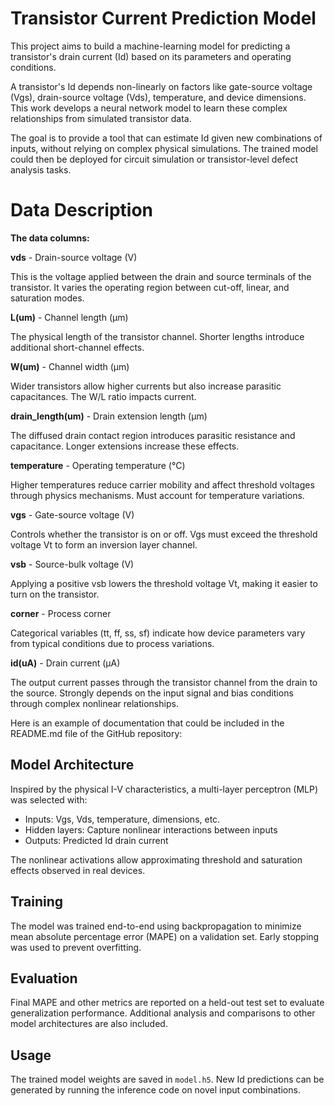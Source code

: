 # **Transistor Current Prediction Model**

This project aims to build a machine-learning model for predicting a transistor's drain current (Id) based on its parameters and operating conditions.

A transistor's Id depends non-linearly on factors like gate-source voltage (Vgs), drain-source voltage (Vds), temperature, and device dimensions. This work develops a neural network model to learn these complex relationships from simulated transistor data.

The goal is to provide a tool that can estimate Id given new combinations of inputs, without relying on complex physical simulations. The trained model could then be deployed for circuit simulation or transistor-level defect analysis tasks.


# **Data Description**

**The data columns:**

**vds** - Drain-source voltage (V) 

This is the voltage applied between the drain and source terminals of the transistor. It varies the operating region between cut-off, linear, and saturation modes.

**L(um)** - Channel length (μm)

The physical length of the transistor channel. Shorter lengths introduce additional short-channel effects. 

**W(um)** - Channel width (μm) 

Wider transistors allow higher currents but also increase parasitic capacitances. The W/L ratio impacts current.

**drain_length(um)** - Drain extension length (μm)

The diffused drain contact region introduces parasitic resistance and capacitance. Longer extensions increase these effects.

**temperature** - Operating temperature (°C)

Higher temperatures reduce carrier mobility and affect threshold voltages through physics mechanisms. Must account for temperature variations.

**vgs** - Gate-source voltage (V)

Controls whether the transistor is on or off. Vgs must exceed the threshold voltage Vt to form an inversion layer channel. 

**vsb** - Source-bulk voltage (V) 

Applying a positive vsb lowers the threshold voltage Vt, making it easier to turn on the transistor. 

**corner** - Process corner 

Categorical variables (tt, ff, ss, sf) indicate how device parameters vary from typical conditions due to process variations. 

**id(uA)** - Drain current (μA) 

The output current passes through the transistor channel from the drain to the source. Strongly depends on the input signal and bias conditions through complex nonlinear relationships.


Here is an example of documentation that could be included in the README.md file of the GitHub repository:


## Model Architecture

Inspired by the physical I-V characteristics, a multi-layer perceptron (MLP) was selected with:

- Inputs: Vgs, Vds, temperature, dimensions, etc. 
- Hidden layers: Capture nonlinear interactions between inputs
- Outputs: Predicted Id drain current

The nonlinear activations allow approximating threshold and saturation effects observed in real devices.

## Training 

The model was trained end-to-end using backpropagation to minimize mean absolute percentage error (MAPE) on a validation set. Early stopping was used to prevent overfitting.

## Evaluation

Final MAPE and other metrics are reported on a held-out test set to evaluate generalization performance. Additional analysis and comparisons to other model architectures are also included.

## Usage

The trained model weights are saved in `model.h5`. New Id predictions can be generated by running the inference code on novel input combinations.


